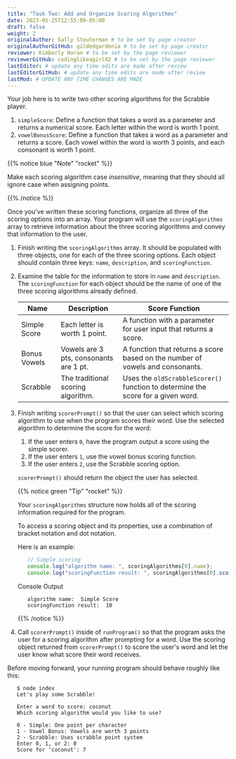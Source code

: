```yaml
---
title: "Task Two: Add and Organize Scoring Algorithms"
date: 2023-05-25T12:55:09-05:00
draft: false
weight: 2
originalAuthor: Sally Steuterman # to be set by page creator
originalAuthorGitHub: gildedgardenia # to be set by page creator
reviewer: Kimberly Horan # to be set by the page reviewer
reviewerGitHub: codinglikeagirl42 # to be set by the page reviewer
lastEditor: # update any time edits are made after review
lastEditorGitHub: # update any time edits are made after review
lastMod: # UPDATE ANY TIME CHANGES ARE MADE
---
```


Your job here is to write two other scoring algorithms for the Scrabble player.

1. `simpleScore`: Define a function that takes a word as a parameter and
   returns a numerical score. Each letter within the word is worth 1 point.
1. `vowelBonusScore`: Define a function that takes a word as a parameter and
   returns a score. Each vowel within the word is worth 3 points, and each
   consonant is worth 1 point.

{{% notice blue "Note" "rocket" %}}

   Make each scoring algorithm case *insensitive*, meaning that they
   should all ignore case when assigning points.

{{% /notice %}}

Once you've written these scoring functions, organize all three of the scoring options into an array.
Your program will use the `scoringAlgorithms` array to retrieve information about the 
three scoring algorithms and convey that information to the user. 

1. Finish writing the `scoringAlgorithms` array. It should be populated with three objects, one for each of the three scoring options. 
   Each object should contain three keys: `name`, `description`, and `scoringFunction`.
1. Examine the table for the information to store in `name` and
   `description`. The `scoringFunction` for each object should be the name of
   one of the three scoring algorithms already defined.

   | Name | Description | Score Function |
   |------|-------------|----------------|
   | Simple Score | Each letter is worth 1 point. | A function with a parameter for user input that returns a score. |
   | Bonus Vowels | Vowels are 3 pts, consonants are 1 pt. | A function that returns a score based on the number of vowels and consonants. |
   | Scrabble | The traditional scoring algorithm. | Uses the ``oldScrabbleScorer()`` function to determine the score for a given word. |


1. Finish writing `scorerPrompt()` so that the user can select which scoring algorithm to use when the program scores their word. 
   Use the selected algorithm to determine the score for the word:

   1. If the user enters `0`, have the program output a score using the simple scorer.
   1. If the user enters `1`, use the vowel bonus scoring function.
   1. If the user enters `2`, use the Scrabble scoring option.

   `scorerPrompt()` should return the object the user has selected.

   {{% notice green "Tip" "rocket" %}}

   Your `scoringAlgorithms` structure now holds all of the scoring information required for the program.

   To access a scoring object and its properties, use a combination of bracket notation and dot notation.

   Here is an example:

   ```js
      // Simple scoring
      console.log("algorithm name: ", scoringAlgorithms[0].name);
      console.log("scoringFunction result: ", scoringAlgorithms[0].scoringFunction("JavaScript"));
   ```

   Console Output

   ```console
      algorithm name:  Simple Score
      scoringFunction result:  10
   ```
   {{% /notice %}}

1. Call `scorerPrompt()` inside of `runProgram()` so that the program asks the user for a scoring algorithm after prompting for a word.
   Use the scoring object returned from `scorerPrompt()` to score the user's word and let the user know what score their word receives.

Before moving forward, your running program should behave roughly like this:

```console
   $ node index
   Let's play some Scrabble!

   Enter a word to score: coconut
   Which scoring algorithm would you like to use?

   0 - Simple: One point per character
   1 - Vowel Bonus: Vowels are worth 3 points
   2 - Scrabble: Uses scrabble point system
   Enter 0, 1, or 2: 0
   Score for 'coconut': 7
```
